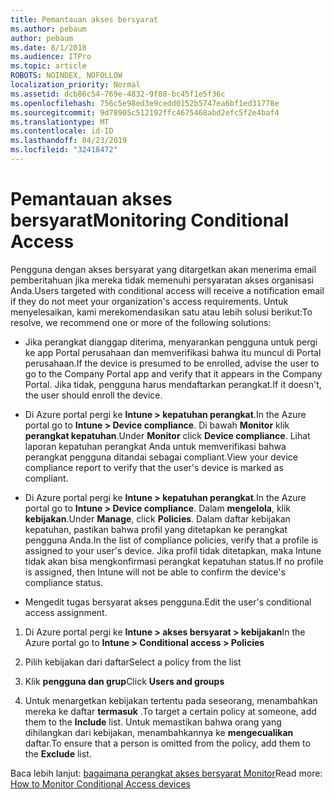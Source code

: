 ```yaml
---
title: Pemantauan akses bersyarat
ms.author: pebaum
author: pebaum
ms.date: 8/1/2018
ms.audience: ITPro
ms.topic: article
ROBOTS: NOINDEX, NOFOLLOW
localization_priority: Normal
ms.assetid: dcb86c54-769e-4832-9f88-bc45f1e5f36c
ms.openlocfilehash: 756c5e98ed3e9cedd0152b5747ea6bf1ed31778e
ms.sourcegitcommit: 9d78905c512192ffc4675468abd2efc5f2e4baf4
ms.translationtype: MT
ms.contentlocale: id-ID
ms.lasthandoff: 04/23/2019
ms.locfileid: "32418472"
---
```

# <a name="monitoring-conditional-access"></a><span data-ttu-id="270da-102">Pemantauan akses bersyarat</span><span class="sxs-lookup"><span data-stu-id="270da-102">Monitoring Conditional Access</span></span>

<span data-ttu-id="270da-103">Pengguna dengan akses bersyarat yang ditargetkan akan menerima email pemberitahuan jika mereka tidak memenuhi persyaratan akses organisasi Anda.</span><span class="sxs-lookup"><span data-stu-id="270da-103">Users targeted with conditional access will receive a notification email if they do not meet your organization's access requirements.</span></span> <span data-ttu-id="270da-104">Untuk menyelesaikan, kami merekomendasikan satu atau lebih solusi berikut:</span><span class="sxs-lookup"><span data-stu-id="270da-104">To resolve, we recommend one or more of the following solutions:</span></span>
  
- <span data-ttu-id="270da-105">Jika perangkat dianggap diterima, menyarankan pengguna untuk pergi ke app Portal perusahaan dan memverifikasi bahwa itu muncul di Portal perusahaan.</span><span class="sxs-lookup"><span data-stu-id="270da-105">If the device is presumed to be enrolled, advise the user to go to the Company Portal app and verify that it appears in the Company Portal.</span></span> <span data-ttu-id="270da-106">Jika tidak, pengguna harus mendaftarkan perangkat.</span><span class="sxs-lookup"><span data-stu-id="270da-106">If it doesn't, the user should enroll the device.</span></span>
    
- <span data-ttu-id="270da-107">Di Azure portal pergi ke **Intune \> kepatuhan perangkat**.</span><span class="sxs-lookup"><span data-stu-id="270da-107">In the Azure portal go to **Intune \> Device compliance**.</span></span> <span data-ttu-id="270da-108">Di bawah **Monitor** klik **perangkat kepatuhan**.</span><span class="sxs-lookup"><span data-stu-id="270da-108">Under **Monitor** click **Device compliance**.</span></span> <span data-ttu-id="270da-109">Lihat laporan kepatuhan perangkat Anda untuk memverifikasi bahwa perangkat pengguna ditandai sebagai compliant.</span><span class="sxs-lookup"><span data-stu-id="270da-109">View your device compliance report to verify that the user's device is marked as compliant.</span></span> 
    
- <span data-ttu-id="270da-110">Di Azure portal pergi ke **Intune \> kepatuhan perangkat**.</span><span class="sxs-lookup"><span data-stu-id="270da-110">In the Azure portal go to **Intune \> Device compliance**.</span></span> <span data-ttu-id="270da-111">Dalam **mengelola**, klik **kebijakan**.</span><span class="sxs-lookup"><span data-stu-id="270da-111">Under **Manage**, click **Policies**.</span></span> <span data-ttu-id="270da-112">Dalam daftar kebijakan kepatuhan, pastikan bahwa profil yang ditetapkan ke perangkat pengguna Anda.</span><span class="sxs-lookup"><span data-stu-id="270da-112">In the list of compliance policies, verify that a profile is assigned to your user's device.</span></span> <span data-ttu-id="270da-113">Jika profil tidak ditetapkan, maka Intune tidak akan bisa mengkonfirmasi perangkat kepatuhan status.</span><span class="sxs-lookup"><span data-stu-id="270da-113">If no profile is assigned, then Intune will not be able to confirm the device's compliance status.</span></span> 
    
- <span data-ttu-id="270da-114">Mengedit tugas bersyarat akses pengguna.</span><span class="sxs-lookup"><span data-stu-id="270da-114">Edit the user's conditional access assignment.</span></span>
    
1. <span data-ttu-id="270da-115">Di Azure portal pergi ke **Intune \> akses bersyarat \> kebijakan**</span><span class="sxs-lookup"><span data-stu-id="270da-115">In the Azure portal go to **Intune \> Conditional access \> Policies**</span></span>
    
2. <span data-ttu-id="270da-116">Pilih kebijakan dari daftar</span><span class="sxs-lookup"><span data-stu-id="270da-116">Select a policy from the list</span></span>
    
3. <span data-ttu-id="270da-117">Klik **pengguna dan grup**</span><span class="sxs-lookup"><span data-stu-id="270da-117">Click **Users and groups**</span></span>
    
4. <span data-ttu-id="270da-118">Untuk menargetkan kebijakan tertentu pada seseorang, menambahkan mereka ke daftar **termasuk** .</span><span class="sxs-lookup"><span data-stu-id="270da-118">To target a certain policy at someone, add them to the **Include** list.</span></span> <span data-ttu-id="270da-119">Untuk memastikan bahwa orang yang dihilangkan dari kebijakan, menambahkannya ke **mengecualikan** daftar.</span><span class="sxs-lookup"><span data-stu-id="270da-119">To ensure that a person is omitted from the policy, add them to the **Exclude** list.</span></span> 
    
<span data-ttu-id="270da-120">Baca lebih lanjut: [bagaimana perangkat akses bersyarat Monitor](https://docs.microsoft.com/intune/conditional-access-exchange-monitor)</span><span class="sxs-lookup"><span data-stu-id="270da-120">Read more: [How to Monitor Conditional Access devices](https://docs.microsoft.com/intune/conditional-access-exchange-monitor)</span></span>
  

